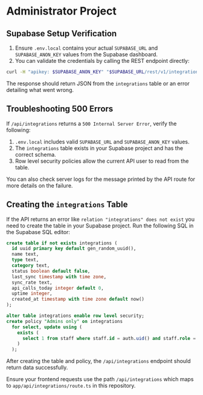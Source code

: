# Administrator Project

## Supabase Setup Verification

1. Ensure `.env.local` contains your actual `SUPABASE_URL` and `SUPABASE_ANON_KEY` values from the Supabase dashboard.
2. You can validate the credentials by calling the REST endpoint directly:

```bash
curl -H "apikey: $SUPABASE_ANON_KEY" "$SUPABASE_URL/rest/v1/integrations"
```

The response should return JSON from the `integrations` table or an error detailing what went wrong.

## Troubleshooting 500 Errors

If `/api/integrations` returns a `500 Internal Server Error`, verify the
following:

1. `.env.local` includes valid `SUPABASE_URL` and `SUPABASE_ANON_KEY` values.
2. The `integrations` table exists in your Supabase project and has the correct
   schema.
3. Row level security policies allow the current API user to read from the
   table.

You can also check server logs for the message printed by the API route for more
details on the failure.

## Creating the `integrations` Table

If the API returns an error like `relation "integrations" does not exist` you
need to create the table in your Supabase project. Run the following SQL in the
Supabase SQL editor:

```sql
create table if not exists integrations (
  id uuid primary key default gen_random_uuid(),
  name text,
  type text,
  category text,
  status boolean default false,
  last_sync timestamp with time zone,
  sync_rate text,
  api_calls_today integer default 0,
  uptime integer,
  created_at timestamp with time zone default now()
);

alter table integrations enable row level security;
create policy "Admins only" on integrations
  for select, update using (
    exists (
      select 1 from staff where staff.id = auth.uid() and staff.role = 'admin'
    )
  );
```

After creating the table and policy, the `/api/integrations` endpoint should
return data successfully.

Ensure your frontend requests use the path `/api/integrations` which maps to
`app/api/integrations/route.ts` in this repository.

